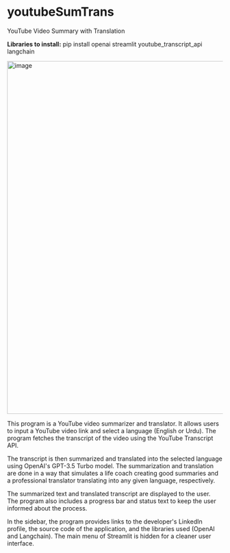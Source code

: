 # youtubeSumTrans
YouTube Video Summary with Translation

**Libraries to install:**
pip install openai streamlit youtube_transcript_api langchain

<img width="825" alt="image" src="https://github.com/kamranferoz/youtubeSumTrans/assets/34434270/65d7ae84-96d4-4cce-9d29-54e6fd0948ec">

This program is a YouTube video summarizer and translator. It allows users to input a YouTube video link and select a language (English or Urdu). The program fetches the transcript of the video using the YouTube Transcript API.

The transcript is then summarized and translated into the selected language using OpenAI's GPT-3.5 Turbo model. The summarization and translation are done in a way that simulates a life coach creating good summaries and a professional translator translating into any given language, respectively.

The summarized text and translated transcript are displayed to the user. The program also includes a progress bar and status text to keep the user informed about the process.

In the sidebar, the program provides links to the developer's LinkedIn profile, the source code of the application, and the libraries used (OpenAI and Langchain). The main menu of Streamlit is hidden for a cleaner user interface.
